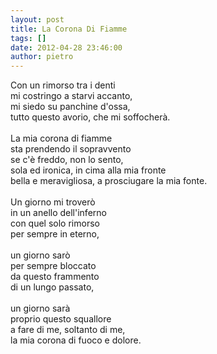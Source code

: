 ```yaml
---
layout: post
title: La Corona Di Fiamme
tags: []
date: 2012-04-28 23:46:00
author: pietro
---
```

Con un rimorso tra i denti<br/>mi costringo a starvi accanto,<br/>mi siedo su panchine d'ossa,<br/>tutto questo avorio, che mi soffocherà.<br/><br/>La mia corona di fiamme<br/>sta prendendo il sopravvento<br/>se c'è freddo, non lo sento,<br/>sola ed ironica, in cima alla mia fronte<br/>bella e meravigliosa, a prosciugare la mia fonte.<br/><br/>Un giorno mi troverò<br/>in un anello dell'inferno<br/>con quel solo rimorso<br/>per sempre in eterno,<br/><br/>un giorno sarò<br/>per sempre bloccato<br/>da questo frammento<br/>di un lungo passato,<br/><br/>un giorno sarà<br/>proprio questo squallore<br/>a fare di me, soltanto di me,<br/>la mia corona di fuoco e dolore.
